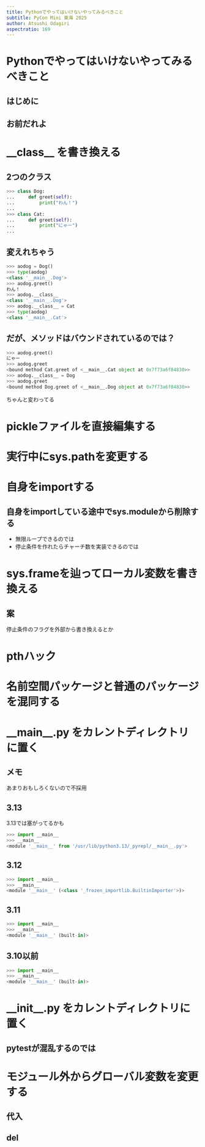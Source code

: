 ```yaml
---
title: Pythonでやってはいけないやってみるべきこと
subtitle: PyCon Mini 東海 2025
author: Atsushi Odagiri
aspectratio: 169
---
```

# Pythonでやってはいけないやってみるべきこと

## はじめに

## お前だれよ

# \_\_class\_\_ を書き換える

## 2つのクラス

```python
>>> class Dog:
...     def greet(self):
...         print("わん！")
...
>>> class Cat:
...     def greet(self):
...         print("にゃー")
...
```

## 変えれちゃう

```python
>>> aodog = Dog()
>>> type(aodog)
<class '__main__.Dog'>
>>> aodog.greet()
わん！
>>> aodog.__class__
<class '__main__.Dog'>
>>> aodog.__class__ = Cat
>>> type(aodog)
<class '__main__.Cat'>
```

## だが、メソッドはバウンドされているのでは？

```python
>>> aodog.greet()
にゃー
>>> aodog.greet
<bound method Cat.greet of <__main__.Cat object at 0x7f73a6f84830>>
>>> aodog.__class__ = Dog
>>> aodog.greet
<bound method Dog.greet of <__main__.Dog object at 0x7f73a6f84830>>
```

ちゃんと変わってる

# pickleファイルを直接編集する


# 実行中にsys.pathを変更する

# 自身をimportする

## 自身をimportしている途中でsys.moduleから削除する

- 無限ループできるのでは
- 停止条件を作れたらチャーチ数を実装できるのでは

# sys.frameを辿ってローカル変数を書き換える

## 案

停止条件のフラグを外部から書き換えるとか

# pthハック

# 名前空間パッケージと普通のパッケージを混同する

# \_\_main\_\_.py をカレントディレクトリに置く

## メモ

あまりおもしろくないので不採用

## 3.13
3.13では塞がってるかも

```python
>>> import __main__
>>> __main__
<module '__main__' from '/usr/lib/python3.13/_pyrepl/__main__.py'>
```

## 3.12

```python
>>> import __main__
>>> __main__
<module '__main__' (<class '_frozen_importlib.BuiltinImporter'>)>
```

## 3.11

```python
>>> import __main__
>>> __main__
<module '__main__' (built-in)>
```

## 3.10以前

```python
>>> import __main__
>>> __main__
<module '__main__' (built-in)>
```

# \_\_init\_\_.py をカレントディレクトリに置く

## pytestが混乱するのでは

# モジュール外からグローバル変数を変更する

## 代入
## del
